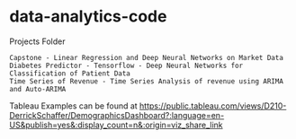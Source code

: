# data-analytics-code



Projects Folder

	Capstone - Linear Regression and Deep Neural Networks on Market Data
	Diabetes Predictor - Tensorflow - Deep Neural Networks for Classification of Patient Data
	Time Series of Revenue - Time Series Analysis of revenue using ARIMA and Auto-ARIMA
	
Tableau Examples can be found at https://public.tableau.com/views/D210-DerrickSchaffer/DemographicsDashboard?:language=en-US&publish=yes&:display_count=n&:origin=viz_share_link 
